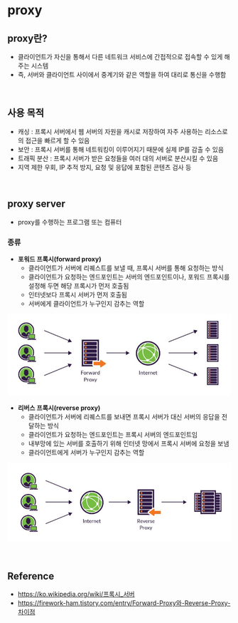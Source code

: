 # proxy

## proxy란?
* 클라이언트가 자신을 통해서 다른 네트워크 서비스에 간접적으로 접속할 수 있게 해 주는 시스템
* 즉, 서버와 클라이언트 사이에서 중계기와 같은 역할을 하여 대리로 통신을 수행함

<br>

## 사용 목적
* 캐싱 : 프록시 서버에서 웹 서버의 자원을 캐시로 저장하여 자주 사용하는 리소스로의 접근을 빠르게 할 수 있음
* 보안 : 프록시 서버를 통해 네트워킹이 이루어지기 때문에 실제 IP를 감출 수 있음
* 트래픽 분산 : 프록시 서버가 받은 요청들을 여러 대의 서버로 분산시킬 수 있음
* 지역 제한 우회, IP 추적 방지, 요청 및 응답에 포함된 콘텐츠 검사 등

<br>

## proxy server
* proxy를 수행하는 프로그램 또는 컴퓨터
### 종류
* **포워드 프록시(forward proxy)**
    * 클라이언트가 서버에 리퀘스트를 보낼 때, 프록시 서버를 통해 요청하는 방식
    * 클라이언트가 요청하는 엔드포인트는 서버의 엔드포인트이나, 포워드 프록시를 설정해 두면 해당 프록시가 먼저 호출됨
    * 인터넷보다 프록시 서버가 먼저 호출됨
    * 서버에게 클라이언트가 누구인지 감추는 역할

![forward proxy](/img/forward_proxy.jpeg)

* **리버스 프록시(reverse proxy)**
    * 클라이언트가 서버에 리퀘스트를 보내면 프록시 서버가 대신 서버의 응답을 전달하는 방식
    * 클라이언트가 요청하는 엔드포인트는 프록시 서버의 엔드포인트임
    * 내부망에 있는 서버를 호출하기 위해 인터넷 망에서 프록시 서버에 요청을 보냄
    * 클라이언트에게 서버가 누구인지 감추는 역할

![reverse proxy](/img/reverse_proxy.jpeg)

<br>

## Reference
* <https://ko.wikipedia.org/wiki/프록시_서버>
* <https://firework-ham.tistory.com/entry/Forward-Proxy와-Reverse-Proxy-차이점>
